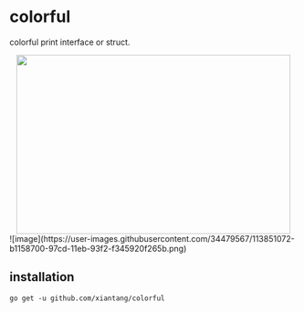 # colorful

colorful print interface or struct.

<div align=center><img width="480" height="314" src="https://user-images.githubusercontent.com/34479567/113851185-d4403680-97cd-11eb-9697-92a4230d70b8.png"/></div>
![image](https://user-images.githubusercontent.com/34479567/113851072-b1158700-97cd-11eb-93f2-f345920f265b.png)

## installation
`go get -u github.com/xiantang/colorful`
